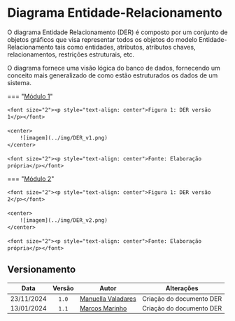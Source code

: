 


# Diagrama Entidade-Relacionamento


O diagrama Entidade Relacionamento (DER) é composto por um conjunto de objetos gráficos que visa representar todos os objetos do modelo Entidade-Relacionamento tais como entidades, atributos, atributos chaves, relacionamentos, restrições estruturais, etc.

O diagrama fornece uma visão lógica do banco de dados, fornecendo um conceito mais generalizado de como estão estruturados os dados de um sistema. 


=== "<a href="#anchor-link-modulo1" tabindex="-1">Módulo 1</a>"

    <font size="2"><p style="text-align: center">Figura 1: DER versão 1</p></font>

    <center>
        ![imagem](../img/DER_v1.png)
    </center>

    <font size="2"><p style="text-align: center">Fonte: Elaboração própria</p></font>

=== "<a href="#anchor-link-modulo2" tabindex="-1">Módulo 2</a>"

    <font size="2"><p style="text-align: center">Figura 1: DER versão 2</p></font>

    <center>
        ![imagem](../img/DER_v2.png)
    </center>

    <font size="2"><p style="text-align: center">Fonte: Elaboração própria</p></font>

## Versionamento

| Data | Versão | Autor | Alterações | 
| :--: | :----: | ----- | ---------- | 
|23/11/2024|  `1.0`   | [Manuella Valadares](https://github.com/manuvaladares)| Criação do documento DER |
|13/01/2024|  `1.1`   | [Marcos Marinho](https://github.com/devMarcosVM)| Criação do documento DER |
